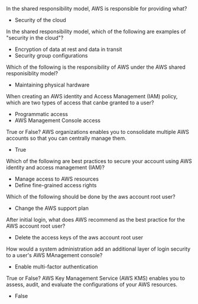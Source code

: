 In the shared responsibility model, AWS is responsible for providing what?
- Security of the cloud

In the shared responsibility model, which of the following are examples of "security in the cloud"?
- Encryption of data at rest and data in transit
- Security group configurations

Which of the following is the responsibility of AWS under the AWS shared responisiblity model?
- Maintaining physical hardware

When creating an AWS identity and Access Management (IAM) policy, which are two types of access that canbe granted to a user?
- Programmatic access
- AWS Management Console access

True or False? AWS organizations enables you to consolidate multiple AWS accounts so that you can centrally manage them.
- True

Which of the following are best practices to secure your account using AWS identity and access management (IAM)?
- Manage access to AWS resources
- Define fine-grained access rights

Which of the following should be done by the aws account root user?
- Change the AWS support plan

After initial login, what does AWS recommend as the best practice for the AWS account root user?
- Delete the access keys of the aws account root user

How would a system administration add an additional layer of login security to a user's AWS MAnagement console?
- Enable multi-factor authentication

True or False? AWS Key Management Service (AWS KMS) enables you to assess, audit, and evaluate the configurations of your AWS resources.
- False